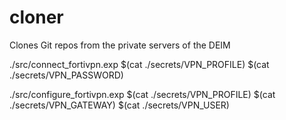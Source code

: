 # cloner
Clones Git repos from the private servers of the DEIM

./src/connect_fortivpn.exp $(cat ./secrets/VPN_PROFILE) $(cat ./secrets/VPN_PASSWORD)

 ./src/configure_fortivpn.exp $(cat ./secrets/VPN_PROFILE) $(cat ./secrets/VPN_GATEWAY) $(cat ./secrets/VPN_USER)
